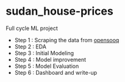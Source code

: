 # sudan_house-prices
Full cycle ML project

- Step 1 : Scraping the data from [opensooq](https://sd.opensooq.com/en/search/123644186/special-apartment-in-khartoum-for-sale)
- Step 2 : EDA
- Step 3 : Initial Modeling
- Step 4 : Model improvement
- Step 5 : Model Evaluation
- Step 6 : Dashboard and write-up

